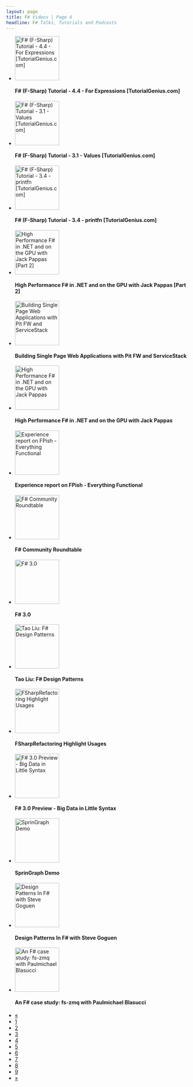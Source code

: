 ```yaml
---
layout: page
title: F# Videos | Page 4
headline: F# Talks, Tutorials and Podcasts
---
```


<div class='row-fluid'><ul class='thumbnails'><li class='span4'><div class='thumbnail'; style='border: none;'><a href='http://www.youtube.com/watch?v=z49Wew284PE'><img src='http://i3.ytimg.com/vi/z49Wew284PE/mqdefault.jpg' alt='F# (F-Sharp) Tutorial - 4.4 - For Expressions [TutorialGenius.com]' style='height: 120px;'/></a><h4>F# (F-Sharp) Tutorial - 4.4 - For Expressions [TutorialGenius.com]</h4></div></li><li class='span4'><div class='thumbnail'; style='border: none;'><a href='http://www.youtube.com/watch?v=2_a9Rd53-jE'><img src='http://i3.ytimg.com/vi/2_a9Rd53-jE/mqdefault.jpg' alt='F# (F-Sharp) Tutorial - 3.1 - Values [TutorialGenius.com]' style='height: 120px;'/></a><h4>F# (F-Sharp) Tutorial - 3.1 - Values [TutorialGenius.com]</h4></div></li><li class='span4'><div class='thumbnail'; style='border: none;'><a href='http://www.youtube.com/watch?v=MDbnc0sGGjg'><img src='http://i2.ytimg.com/vi/MDbnc0sGGjg/mqdefault.jpg' alt='F# (F-Sharp) Tutorial - 3.4 - printfn [TutorialGenius.com]' style='height: 120px;'/></a><h4>F# (F-Sharp) Tutorial - 3.4 - printfn [TutorialGenius.com]</h4></div></li></ul></div>
<div class='row-fluid'><ul class='thumbnails'><li class='span4'><div class='thumbnail'; style='border: none;'><a href='http://vimeo.com/36629292'><img src='http://b.vimeocdn.com/ts/251/292/251292721_295.jpg' alt='High Performance F# in .NET and on the GPU with Jack Pappas [Part 2]' style='height: 120px;'/></a><h4>High Performance F# in .NET and on the GPU with Jack Pappas [Part 2]</h4></div></li><li class='span4'><div class='thumbnail'; style='border: none;'><a href='http://vimeo.com/46715794'><img src='http://b.vimeocdn.com/ts/325/420/325420713_295.jpg' alt='Building Single Page Web Applications with Pit FW and ServiceStack' style='height: 120px;'/></a><h4>Building Single Page Web Applications with Pit FW and ServiceStack</h4></div></li><li class='span4'><div class='thumbnail'; style='border: none;'><a href='http://vimeo.com/33699102'><img src='http://b.vimeocdn.com/ts/228/946/228946839_295.jpg' alt='High Performance F# in .NET and on the GPU with Jack Pappas' style='height: 120px;'/></a><h4>High Performance F# in .NET and on the GPU with Jack Pappas</h4></div></li></ul></div>
<div class='row-fluid'><ul class='thumbnails'><li class='span4'><div class='thumbnail'; style='border: none;'><a href='http://vimeo.com/46715923'><img src='http://b.vimeocdn.com/ts/325/429/325429389_295.jpg' alt='Experience report on FPish - Everything Functional' style='height: 120px;'/></a><h4>Experience report on FPish - Everything Functional</h4></div></li><li class='span4'><div class='thumbnail'; style='border: none;'><a href='http://vimeo.com/46303863'><img src='http://b.vimeocdn.com/ts/322/393/322393255_295.jpg' alt='F# Community Roundtable' style='height: 120px;'/></a><h4>F# Community Roundtable</h4></div></li><li class='span4'><div class='thumbnail'; style='border: none;'><a href='http://www.youtube.com/watch?v=-SGPEUuG1I8'><img src='http://i2.ytimg.com/vi/-SGPEUuG1I8/mqdefault.jpg' alt='F# 3.0' style='height: 120px;'/></a><h4>F# 3.0</h4></div></li></ul></div>
<div class='row-fluid'><ul class='thumbnails'><li class='span4'><div class='thumbnail'; style='border: none;'><a href='http://channel9.msdn.com/posts/Tao-Liu-F-Design-Patterns'><img src='http://ak.channel9.msdn.com/ch9/4895/e65504a0-5d93-4a11-af72-9f78013d4895/TaoLiuFSharpDesignPatterns_220_ch9.jpg' alt='Tao Liu: F# Design Patterns' style='height: 120px;'/></a><h4>Tao Liu: F# Design Patterns</h4></div></li><li class='span4'><div class='thumbnail'; style='border: none;'><a href='http://vimeo.com/18517106'><img src='http://b.vimeocdn.com/ts/116/520/116520141_295.jpg' alt='FSharpRefactoring Highlight Usages' style='height: 120px;'/></a><h4>FSharpRefactoring Highlight Usages</h4></div></li><li class='span4'><div class='thumbnail'; style='border: none;'><a href='http://vimeo.com/30961156'><img src='http://b.vimeocdn.com/ts/208/308/208308090_295.jpg' alt='F# 3.0 Preview - Big Data in Little Syntax' style='height: 120px;'/></a><h4>F# 3.0 Preview - Big Data in Little Syntax</h4></div></li></ul></div>
<div class='row-fluid'><ul class='thumbnails'><li class='span4'><div class='thumbnail'; style='border: none;'><a href='http://vimeo.com/22416078'><img src='http://b.vimeocdn.com/ts/144/858/144858161_295.jpg' alt='SprinGraph Demo' style='height: 120px;'/></a><h4>SprinGraph Demo</h4></div></li><li class='span4'><div class='thumbnail'; style='border: none;'><a href='http://vimeo.com/28805698'><img src='http://b.vimeocdn.com/ts/192/447/192447644_295.jpg' alt='Design Patterns In F# with Steve Goguen' style='height: 120px;'/></a><h4>Design Patterns In F# with Steve Goguen</h4></div></li><li class='span4'><div class='thumbnail'; style='border: none;'><a href='http://vimeo.com/28803344'><img src='http://b.vimeocdn.com/ts/192/429/192429066_295.jpg' alt='An F# case study: fs-zmq with Paulmichael Blasucci' style='height: 120px;'/></a><h4>An F# case study: fs-zmq with Paulmichael Blasucci</h4></div></li></ul></div><div class='pagination pagination-centered'><ul><li><a href='3'>«</a></li><li><a href='1'>1<li><a href='2'>2<li><a href='3'>3<li class='active'><a href='4'>4<li><a href='5'>5<li><a href='6'>6<li><a href='7'>7<li><a href='8'>8<li><a href='9'>9<li><a href='5'>»</a></li></ul></div>
